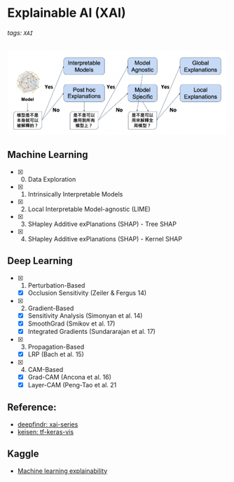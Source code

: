 # Explainable AI (XAI) 
###### tags: `XAI`
<img width="1080" alt="image" src="xai.png">

## Machine Learning
- [x] 00. Data Exploration
- [x] 01. Intrinsically Interpretable Models
- [x] 02. Local Interpretable Model-agnostic (LIME)
- [x] 03. SHapley Additive exPlanations (SHAP) - Tree SHAP
- [x] 04. SHapley Additive exPlanations (SHAP) - Kernel SHAP

## Deep Learning
- [x] 01. Perturbation-Based
    - [x] Occlusion Sensitivity (Zeiler & Fergus 14)
- [x] 02. Gradient-Based
    - [x] Sensitivity Analysis (Simonyan et al. 14)
    - [x] SmoothGrad (Smikov et al. 17)
    - [x] Integrated Gradients (Sundararajan et al. 17)
- [x] 03. Propagation-Based
    - [x] LRP (Bach et al. 15)
- [x] 04. CAM-Based
    - [x] Grad-CAM (Ancona et al. 16)
    - [x] Layer-CAM (Peng-Tao et al. 21
    
## Reference:
* [deepfindr: xai-series](https://github.com/deepfindr/xai-series)
* [keisen: tf-keras-vis](https://github.com/keisen/tf-keras-vis)

## Kaggle
* [Machine learning explainability](https://www.kaggle.com/learn/machine-learning-explainability)

